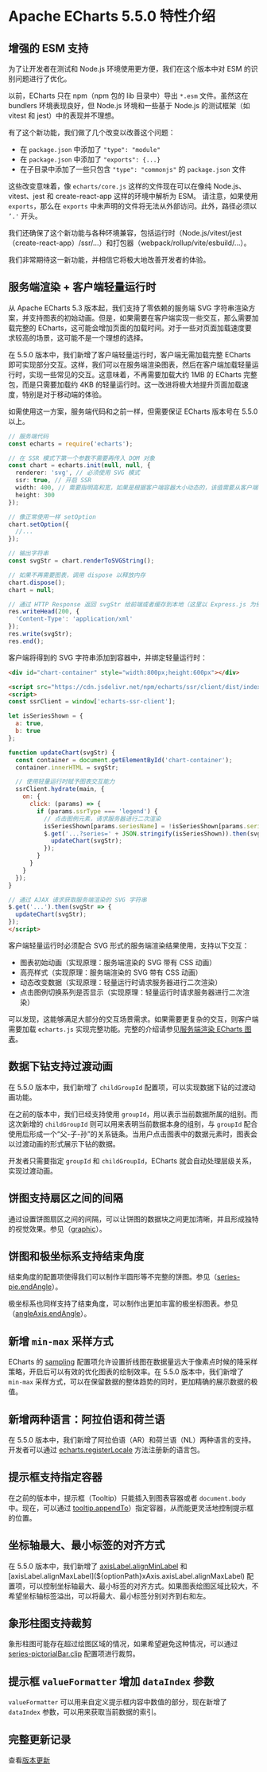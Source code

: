 # Apache ECharts 5.5.0 特性介绍

## 增强的 ESM 支持

为了让开发者在测试和 Node.js 环境使用更方便，我们在这个版本中对 ESM 的识别问题进行了优化。

以前，ECharts 只在 npm（npm 包的 lib 目录中）导出 `*.esm` 文件。虽然这在 bundlers 环境表现良好，但 Node.js 环境和一些基于 Node.js 的测试框架（如 vitest 和 jest）中的表现并不理想。

有了这个新功能，我们做了几个改变以改善这个问题：

- 在 `package.json` 中添加了 `"type": "module"`
- 在 `package.json` 中添加了 `"exports": {...}`
- 在子目录中添加了一些只包含 `"type": "commonjs"` 的 `package.json` 文件

这些改变意味着，像 `echarts/core.js` 这样的文件现在可以在像纯 Node.js、vitest、jest 和 create-react-app 这样的环境中解析为 ESM。
请注意，如果使用 `exports`，那么在 `exports` 中未声明的文件将无法从外部访问。此外，路径必须以 `’.'` 开头。

我们还确保了这个新功能与各种环境兼容，包括运行时（Node.js/vitest/jest（create-react-app）/ssr/…）和打包器（webpack/rollup/vite/esbuild/…）。

我们非常期待这一新功能，并相信它将极大地改善开发者的体验。

## 服务端渲染 + 客户端轻量运行时

从 Apache ECharts 5.3 版本起，我们支持了零依赖的服务端 SVG 字符串渲染方案，并支持图表的初始动画。但是，如果需要在客户端实现一些交互，那么需要加载完整的 ECharts，这可能会增加页面的加载时间。对于一些对页面加载速度要求较高的场景，这可能不是一个理想的选择。

在 5.5.0 版本中，我们新增了客户端轻量运行时，客户端无需加载完整 ECharts 即可实现部分交互。这样，我们可以在服务端渲染图表，然后在客户端加载轻量运行时，实现一些常见的交互。这意味着，不再需要加载大约 1MB 的 ECharts 完整包，而是只需要加载约 4KB 的轻量运行时。这一改进将极大地提升页面加载速度，特别是对于移动端的体验。

如需使用这一方案，服务端代码和之前一样，但需要保证 ECharts 版本号在 5.5.0 以上。

```ts
// 服务端代码
const echarts = require('echarts');

// 在 SSR 模式下第一个参数不需要再传入 DOM 对象
const chart = echarts.init(null, null, {
  renderer: 'svg', // 必须使用 SVG 模式
  ssr: true, // 开启 SSR
  width: 400, // 需要指明高和宽，如果是根据客户端容器大小动态的，该值需要从客户端得到
  height: 300
});

// 像正常使用一样 setOption
chart.setOption({
  //...
});

// 输出字符串
const svgStr = chart.renderToSVGString();

// 如果不再需要图表，调用 dispose 以释放内存
chart.dispose();
chart = null;

// 通过 HTTP Response 返回 svgStr 给前端或者缓存到本地（这里以 Express.js 为例）：
res.writeHead(200, {
  'Content-Type': 'application/xml'
});
res.write(svgStr);
res.end();
```

客户端将得到的 SVG 字符串添加到容器中，并绑定轻量运行时：

```html
<div id="chart-container" style="width:800px;height:600px"></div>

<script src="https://cdn.jsdelivr.net/npm/echarts/ssr/client/dist/index.js"></script>
<script>
const ssrClient = window['echarts-ssr-client'];

let isSeriesShown = {
  a: true,
  b: true
};

function updateChart(svgStr) {
  const container = document.getElementById('chart-container');
  container.innerHTML = svgStr;

  // 使用轻量运行时赋予图表交互能力
  ssrClient.hydrate(main, {
    on: {
      click: (params) => {
        if (params.ssrType === 'legend') {
          // 点击图例元素，请求服务器进行二次渲染
          isSeriesShown[params.seriesName] = !isSeriesShown[params.seriesName];
          $.get('...?series=' + JSON.stringify(isSeriesShown)).then(svgStr => {
            updateChart(svgStr);
          });
        }
      }
    }
  });
}

// 通过 AJAX 请求获取服务端渲染的 SVG 字符串
$.get('...').then(svgStr => {
  updateChart(svgStr);
});
</script>
```

客户端轻量运行时必须配合 SVG 形式的服务端渲染结果使用，支持以下交互：

- 图表初始动画（实现原理：服务端渲染的 SVG 带有 CSS 动画）
- 高亮样式（实现原理：服务端渲染的 SVG 带有 CSS 动画）
- 动态改变数据（实现原理：轻量运行时请求服务器进行二次渲染）
- 点击图例切换系列是否显示（实现原理：轻量运行时请求服务器进行二次渲染）

可以发现，这能够满足大部分的交互场景需求。如果需要更复杂的交互，则客户端需要加载 `echarts.js` 实现完整功能。完整的介绍请参见[服务端渲染 ECharts 图表](${handbookPath}how-to/cross-platform/server)。

## 数据下钻支持过渡动画

在 5.5.0 版本中，我们新增了 `childGroupId` 配置项，可以实现数据下钻的过渡动画功能。

在之前的版本中，我们已经支持使用 `groupId`，用以表示当前数据所属的组别。而这次新增的 `childGroupId` 则可以用来表明当前数据本身的组别，与 `groupId` 配合使用后形成一个“父-子-孙”的关系链条。当用户点击图表中的数据元素时，图表会以过渡动画的形式展示下钻的数据。

<md-example src="bar-multi-drilldown" width="100%" height="400" />

开发者只需要指定 `groupId` 和 `childGroupId`，ECharts 就会自动处理层级关系，实现过渡动画。

## 饼图支持扇区之间的间隔

通过设置饼图扇区之间的间隔，可以让饼图的数据块之间更加清晰，并且形成独特的视觉效果。参见（[graphic](${optionPath}series-pie.padAngle)）。

<md-example src="pie-padAngle" width="100%" height="400" />

## 饼图和极坐标系支持结束角度

结束角度的配置项使得我们可以制作半圆形等不完整的饼图。参见（[series-pie.endAngle](${optionPath}series-pie.endAngle)）。

<md-example src="pie-half-donut" width="100%" height="400" />

极坐标系也同样支持了结束角度，可以制作出更加丰富的极坐标图表。参见（[angleAxis.endAngle](${optionPath}angleAxis.endAngle)）。

<md-example src="polar-endAngle" width="100%" height="400" />

## 新增 `min-max` 采样方式

ECharts 的 [sampling](${optionPath}series-line.sampling) 配置项允许设置折线图在数据量远大于像素点时候的降采样策略，开启后可以有效的优化图表的绘制效率。在 5.5.0 版本中，我们新增了 `min-max` 采样方式，可以在保留数据的整体趋势的同时，更加精确的展示数据的极值。

## 新增两种语言：阿拉伯语和荷兰语

在 5.5.0 版本中，我们新增了阿拉伯语（AR）和荷兰语（NL）两种语言的支持。开发者可以通过 [echarts.registerLocale](~echarts.registerLocale) 方法注册新的语言包。

## 提示框支持指定容器

在之前的版本中，提示框（Tooltip）只能插入到图表容器或者 `document.body` 中。现在，可以通过 [tooltip.appendTo](${optionPath}tooltip.appendTo)）指定容器，从而能更灵活地控制提示框的位置。

## 坐标轴最大、最小标签的对齐方式

在 5.5.0 版本中，我们新增了 [axisLabel.alignMinLabel](${optionPath}xAxis.axisLabel.alignMinLabel) 和 [axisLabel.alignMaxLabel](${optionPath}xAxis.axisLabel.alignMaxLabel) 配置项，可以控制坐标轴最大、最小标签的对齐方式。如果图表绘图区域比较大，不希望坐标轴标签溢出，可以将最大、最小标签分别对齐到右和左。

<md-example src="doc-example/axis-label-align-min-max" width="100%" height="400" />

## 象形柱图支持裁剪

象形柱图可能存在超过绘图区域的情况，如果希望避免这种情况，可以通过 [series-pictorialBar.clip](${optionPath}series-pictorialBar.clip) 配置项进行裁剪。

## 提示框 `valueFormatter` 增加 `dataIndex` 参数

`valueFormatter` 可以用来自定义提示框内容中数值的部分，现在新增了 `dataIndex` 参数，可以用来获取当前数据的索引。

## 完整更新记录

查看[版本更新](${mainSitePath}/changelog.html#v5-5-0)

